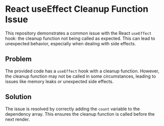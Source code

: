 # React useEffect Cleanup Function Issue

This repository demonstrates a common issue with the React `useEffect` hook: the cleanup function not being called as expected. This can lead to unexpected behavior, especially when dealing with side effects.

## Problem

The provided code has a `useEffect` hook with a cleanup function. However, the cleanup function may not be called in some circumstances, leading to issues like memory leaks or unexpected side effects.

## Solution

The issue is resolved by correctly adding the `count` variable to the dependency array. This ensures the cleanup function is called before the next render.
